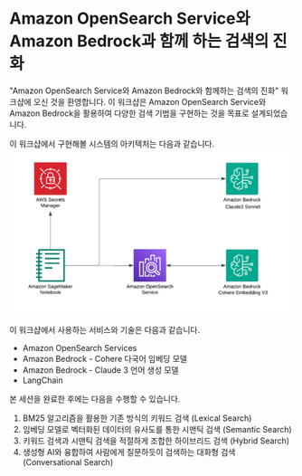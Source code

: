 # Amazon OpenSearch Service와 Amazon Bedrock과 함께 하는 검색의 진화
"Amazon OpenSearch Service와 Amazon Bedrock와 함께하는 검색의 진화" 워크샵에 오신 것을 환영합니다. 이 워크샵은 Amazon OpenSearch Service와 Amazon Bedrock을 활용하여 다양한 검색 기법을 구현하는 것을 목표로 설계되었습니다.

이 워크샵에서 구현해볼 시스템의 아키텍처는 다음과 같습니다.
![workshop architecture](images/image.png)

이 워크샵에서 사용하는 서비스와 기술은 다음과 같습니다. 

- Amazon OpenSearch Services
- Amazon Bedrock - Cohere 다국어 임베딩 모델
- Amazon Bedrock - Claude 3 언어 생성 모델
- LangChain

본 세션을 완료한 후에는 다음을 수행할 수 있습니다.

1. BM25 알고리즘을 활용한 기존 방식의 키워드 검색 (Lexical Search)
2. 임베딩 모델로 벡터화된 데이터의 유사도를 통한 시맨틱 검색 (Semantic Search)
3. 키워드 검색과 시맨틱 검색을 적절하게 조합한 하이브리드 검색 (Hybrid Search)
4. 생성형 AI와 융합하여 사람에게 질문하듯이 검색하는 대화형 검색 (Conversational Search)
